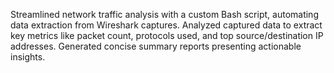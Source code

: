 Streamlined network traffic analysis with a custom Bash script, automating data extraction from Wireshark captures.
Analyzed captured data to extract key metrics like packet count, protocols used, and top source/destination IP
addresses. Generated concise summary reports presenting actionable insights.
